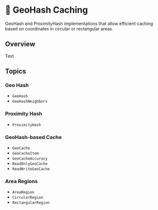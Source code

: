 # 📍 GeoHash Caching

GeoHash and ProximityHash implementations that allow efficient caching based on coordinates in circular or rectangular areas. 

## Overview

<!--@START_MENU_TOKEN@-->Text<!--@END_MENU_TOKEN@-->

## Topics

### Geo Hash

- ``GeoHash``
- ``GeoHashNeighbors``

### Proximity Hash

- ``ProximityHash``

### GeoHash-based Cache

- ``GeoCache``
- ``GeoCacheItem``
- ``GeoCacheAccuracy``
- ``ReadOnlyGeoCache``
- ``ReadWriteGeoCache``

### Area Regions

- ``AreaRegion``
- ``CircularRegion``
- ``RectangularRegion``

